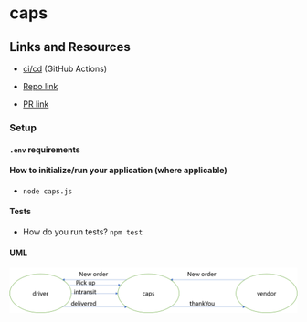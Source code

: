 # caps

## Links and Resources

- [ci/cd](https://github.com/areenjaradat/caps/actions) (GitHub Actions)

- [Repo link](https://github.com/areenjaradat/caps)

- [PR link](https://github.com/areenjaradat/caps/pulls)

### Setup

#### `.env` requirements

#### How to initialize/run your application (where applicable)

- `node caps.js`

#### Tests

- How do you run tests?
   `npm test`

#### UML

![uml](assest/lab11.png)
